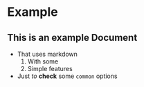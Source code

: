 # Example

## This is an example Document

* That uses markdown
  1. With some
  1. Simple features
* Just *to* **check** some `common` options